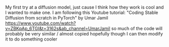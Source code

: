 My first try at a diffusion model, just cause I think how they work is cool and I wanted to make one. 
I am following this Youtube tutorial:
"Coding Stable Diffusion from scratch in PyTorch" by Umar Jamil
https://www.youtube.com/watch?v=ZBKpAp_6TGI&t=3162s&ab_channel=UmarJamil
so much of the code will probably be very similar / almost copied 
hopefully though I can then modify it to do something cooler
